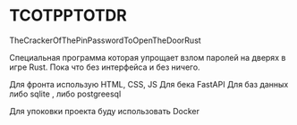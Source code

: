 # TCOTPPTOTDR
TheCrackerOfThePinPasswordToOpenTheDoorRust

Специальная программа которая упрощает взлом паролей на дверях в игре Rust. Пока что без интерфейса и без ничего.


Для фронта использую HTML, CSS, JS
Для бека FastAPI
Для баз данных либо sqlite , либо postgreesql

Для упоковки проекта буду использовать Docker